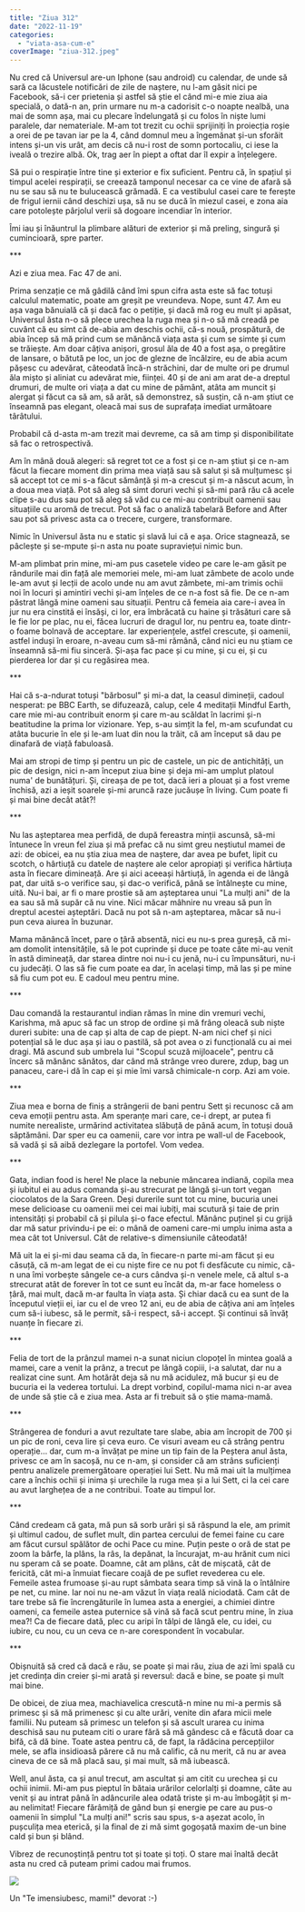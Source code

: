 ```yaml
---
title: "Ziua 312"
date: "2022-11-19"
categories: 
  - "viata-asa-cum-e"
coverImage: "ziua-312.jpeg"
---
```


Nu cred că Universul are-un Iphone (sau android) cu calendar, de unde să sară ca lăcustele notificări de zile de naștere, nu l-am găsit nici pe Facebook, să-i cer prietenia și astfel să știe el când mi-e mie ziua aia specială, o dată-n an, prin urmare nu m-a cadorisit c-o noapte nealbă, una mai de somn așa, mai cu plecare îndelungată și cu folos în niște lumi paralele, dar nemateriale. M-am tot trezit cu ochii sprijiniți în proiecția roșie a orei de pe tavan iar pe la 4, când domnul meu a îngemănat și-un sforăit intens și-un vis urât, am decis că nu-i rost de somn portocaliu, ci iese la iveală o trezire albă. Ok, trag aer în piept a oftat dar îl expir a înțelegere.

Să pui o respirație între tine și exterior e fix suficient. Pentru că, în spațiul și timpul acelei respirații, se creează tamponul necesar ca ce vine de afară să nu se sau să nu te bulucească grămadă. E ca vestibulul casei care te ferește de frigul iernii când deschizi ușa, să nu se ducă în miezul casei, e zona aia care potolește pârjolul verii să dogoare incendiar în interior.

Îmi iau și înăuntrul la plimbare alături de exterior și mă preling, singură și cumincioară, spre parter.

\*\*\*

Azi e ziua mea. Fac 47 de ani. 

Prima senzație ce mă gâdilă când îmi spun cifra asta este să fac totuși calculul matematic, poate am greșit pe vreundeva. Nope, sunt 47. Am eu așa vaga bănuială că și dacă fac o petiție, și dacă mă rog eu mult și apăsat, Universul ăsta n-o să plece urechea la ruga mea și n-o să mă creadă pe cuvânt că eu simt că de-abia am deschis ochii, că-s nouă, prospătură, de abia încep să mă prind cum se mănâncă viața asta și cum se simte și cum se trăiește. Am doar câțiva anișori, grosul ăla de 40 a fost așa, o pregătire de lansare, o bătută pe loc, un joc de glezne de încălzire, eu de abia acum pășesc cu adevărat, câteodată încă-n străchini, dar de multe ori pe drumul ăla mișto și aliniat cu adevărat mie, ființei. 40 și de ani am arat de-a dreptul drumuri, de multe ori viața a dat cu mine de pământ, atâta am muncit și alergat și făcut ca să am, să arăt, să demonstrez, să susțin, că n-am știut ce înseamnă pas elegant, oleacă mai sus de suprafața imediat următoare târâtului. 

Probabil că d-asta m-am trezit mai devreme, ca să am timp și disponibilitate să fac o retrospectivă. 

Am în mână două alegeri: să regret tot ce a fost și ce n-am știut și ce n-am făcut la fiecare moment din prima mea viață sau să salut și să mulțumesc și să accept tot ce mi s-a făcut sămânță și m-a crescut și m-a născut acum, în a doua mea viață. Pot să aleg să simt doruri vechi și să-mi pară rău că acele clipe s-au dus sau pot să aleg să văd cu ce mi-au contribuit oamenii sau situațiile cu aromă de trecut. Pot să fac o analiză tabelară Before and After sau pot să privesc asta ca o trecere, curgere, transformare.

Nimic în Universul ăsta nu e static și slavă lui că e așa. Orice stagnează, se pâclește și se-mpute și-n asta nu poate supraviețui nimic bun. 

M-am plimbat prin mine, mi-am pus casetele video pe care le-am găsit pe rândurile mai din față ale memoriei mele, mi-am luat zâmbete de acolo unde le-am avut și lecții de acolo unde nu am avut zâmbete, mi-am trimis ochii noi în locuri și amintiri vechi și-am înțeles de ce n-a fost să fie. De ce n-am păstrat lângă mine oameni sau situații. Pentru că femeia aia care-i avea în jur nu era cinstită ei însăși, ci lor, era îmbrăcată cu haine și trăsături care să le fie lor pe plac, nu ei, făcea lucruri de dragul lor, nu pentru ea, toate dintr-o foame bolnavă de acceptare. Iar experiențele, astfel crescute, și oamenii, astfel induși în eroare, n-aveau cum să-mi rămână, când nici eu nu știam ce înseamnă să-mi fiu sinceră. Și-așa fac pace și cu mine, și cu ei, și cu pierderea lor dar și cu regăsirea mea.

\*\*\*

Hai că s-a-ndurat totuși "bărbosul" și mi-a dat, la ceasul dimineții, cadoul nesperat: pe BBC Earth, se difuzează, calup, cele 4 meditații Mindful Earth, care mie mi-au contribuit enorm și care m-au scăldat în lacrimi și-n beatitudine la prima lor vizionare. Yep, s-au simțit la fel, m-am scufundat cu atâta bucurie în ele și le-am luat din nou la trăit, că am început să dau pe dinafară de viață fabuloasă.

Mai am stropi de timp și pentru un pic de castele, un pic de antichități, un pic de design, nici n-am început ziua bine și deja mi-am umplut platoul numa' de bunătățuri. Și, cireașa de pe tot, dacă ieri a plouat și a fost vreme închisă, azi a ieșit soarele și-mi aruncă raze jucăușe în living. Cum poate fi și mai bine decât atât?!

\*\*\*

Nu las așteptarea mea perfidă, de după fereastra minții ascunsă, să-mi întunece în vreun fel ziua și mă prefac că nu simt greu neștiutul mamei de azi: de obicei, ea nu știa ziua mea de naștere, dar avea pe bufet, lipit cu scotch, o hârtiuță cu datele de naștere ale celor apropiați și verifica hârtiuța asta în fiecare dimineață. Are și aici aceeași hârtiuță, în agenda ei de lângă pat, dar uită s-o verifice sau, și dac-o verifică, până se întâlnește cu mine, uită. Nu-i bai, ar fi o mare prostie să am așteptarea unui "La mulți ani" de la ea sau să mă supăr că nu vine. Nici măcar mâhnire nu vreau să pun în dreptul acestei așteptări. Dacă nu pot să n-am așteptarea, măcar să nu-i pun ceva aiurea în buzunar.

Mama mănâncă încet, pare o țâră absentă, nici eu nu-s prea gureșă, că mi-am domolit intensitățile, să le pot cuprinde și duce pe toate câte mi-au venit în astă dimineață, dar starea dintre noi nu-i cu jenă, nu-i cu împunsături, nu-i cu judecăți. O las să fie cum poate ea dar, în același timp, mă las și pe mine să fiu cum pot eu. E cadoul meu pentru mine.

\*\*\*

Dau comandă la restaurantul indian rămas în mine din vremuri vechi, Karishma, mă apuc să fac un strop de ordine și mă frâng oleacă sub niște dureri subite: una de cap și alta de cap de piept. N-am nici chef și nici potențial să le duc așa și iau o pastilă, să pot avea o zi funcțională cu ai mei dragi. Mă ascund sub umbrela lui "Scopul scuză mijloacele", pentru că încerc să mănânc sănătos, dar când mă strânge vreo durere, zdup, bag un panaceu, care-i dă în cap ei și mie îmi varsă chimicale-n corp. Azi am voie.

\*\*\*

Ziua mea e borna de finiș a strângerii de bani pentru Sett și recunosc că am ceva emoții pentru asta. Am speranțe mari care, ce-i drept, ar putea fi numite nerealiste, urmărind activitatea slăbuță de până acum, în totuși două săptămâni. Dar sper eu ca oamenii, care vor intra pe wall-ul de Facebook, să vadă și să aibă dezlegare la portofel. Vom vedea.

\*\*\*

Gata, indian food is here! Ne place la nebunie mâncarea indiană, copila mea și iubitul ei au adus comanda și-au strecurat pe lângă și-un tort vegan ciocolatos de la Sara Green. Deși durerile sunt tot cu mine, bucuria unei mese delicioase cu oamenii mei cei mai iubiți, mai scutură și taie de prin intensități și probabil că și pilula și-o face efectul. Mănânc puținel și cu grijă dar mă satur privindu-i pe ei: o mână de oameni care-mi umplu inima asta a mea cât tot Universul. Cât de relative-s dimensiunile câteodată! 

Mă uit la ei și-mi dau seama că da, în fiecare-n parte mi-am făcut și eu căsuță, că m-am legat de ei cu niște fire ce nu pot fi desfăcute cu nimic, că-n una îmi vorbește sângele ce-a curs cândva și-n venele mele, că altul s-a strecurat atât de forever în tot ce sunt eu încât da, m-ar face homeless o țâră, mai mult, dacă m-ar faulta în viața asta. Și chiar dacă cu ea sunt de la începutul vieții ei, iar cu el de vreo 12 ani, eu de abia de câțiva ani am înțeles cum să-i iubesc, să le permit, să-i respect, să-i accept. Și continui să învăț nuanțe în fiecare zi.

\*\*\*

Felia de tort de la prânzul mamei n-a sunat niciun clopoțel în mintea goală a mamei, care a venit la prânz, a trecut pe lângă copiii, i-a salutat, dar nu a realizat cine sunt. Am hotărât deja să nu mă acidulez, mă bucur și eu de bucuria ei la vederea tortului. La drept vorbind, copilul-mama nici n-ar avea de unde să știe că e ziua mea. Asta ar fi trebuit să o știe mama-mamă.

\*\*\*

Strângerea de fonduri a avut rezultate tare slabe, abia am încropit de 700 și un pic de roni, ceva lire și ceva euro. Ce visuri aveam eu că strâng pentru operație… dar, cum m-a învățat pe mine un tip fain de la Peștera anul ăsta, privesc ce am în sacoșă, nu ce n-am, și consider că am strâns suficienți pentru analizele premergătoare operației lui Sett. Nu mă mai uit la mulțimea care a închis ochii și inima și urechile la ruga mea și a lui Sett, ci la cei care au avut larghețea de a ne contribui. Toate au timpul lor.

\*\*\*

Când credeam că gata, mă pun să sorb urări și să răspund la ele, am primit și ultimul cadou, de suflet mult, din partea cercului de femei faine cu care am făcut cursul spălător de ochi Pace cu mine. Puțin peste o oră de stat pe zoom la bârfe, la plâns, la râs, la depănat, la încurajat, m-au hrănit cum nici nu speram că se poate. Doamne, cât am plâns, cât de mișcată, cât de fericită, cât mi-a înmuiat fiecare coajă de pe suflet revederea cu ele. Femeile astea frumoase și-au rupt sâmbata seara timp să vină la o întâlnire pe net, cu mine. Iar noi nu ne-am văzut în viața reală niciodată. Cam cât de tare trebe să fie încrengăturile în lumea asta a energiei, a chimiei dintre oameni, ca femeile astea puternice să vină să facă scut pentru mine, în ziua mea?! Ca de fiecare dată, plec cu aripi în tălpi de lângă ele, cu idei, cu iubire, cu nou, cu un ceva ce n-are corespondent în vocabular. 

\*\*\*

Obișnuită să cred că dacă e rău, se poate și mai rău, ziua de azi îmi spală cu jet credința din creier și-mi arată și reversul: dacă e bine, se poate și mult mai bine.

De obicei, de ziua mea, machiavelica crescută-n mine nu mi-a permis să primesc și să mă primenesc și cu alte urări, venite din afara micii mele familii. Nu puteam să primesc un telefon și să ascult urarea cu inima deschisă sau nu puteam citi o urare fără să mă gândesc că e făcută doar ca bifă, că dă bine. Toate astea pentru că, de fapt, la rădăcina percepțiilor mele, se afla insidioasă părere că nu mă calific, că nu merit, că nu ar avea cineva de ce să mă placă sau, și mai mult, să mă iubească.

Well, anul ăsta, ca și anul trecut, am ascultat și am citit cu urechea și cu ochii inimii. Mi-am pus pieptul în bătaia urărilor celorlalți și doamne, câte au venit și au intrat până în adâncurile alea odată triste și m-au îmbogățit și m-au nelimitat! Fiecare fărâmiță de gând bun și energie pe care au pus-o oamenii în simplul "La mulți ani!" scris sau spus, s-a așezat acolo, în pușculița mea eterică, și la final de zi mă simt gogoșată maxim de-un bine cald și bun și blând. 

Vibrez de recunoștință pentru tot și toate și toți. O stare mai înaltă decât asta nu cred că puteam primi cadou mai frumos.

![](images/312-924x1024.jpeg)

Un "Te imensiubesc, mami!" devorat :-)
